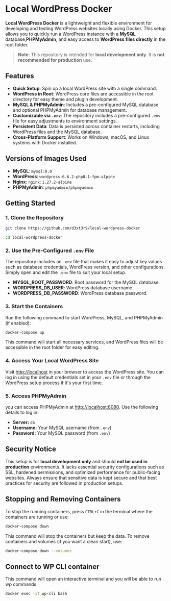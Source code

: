 # Local WordPress Docker

**Local WordPress Docker** is a lightweight and flexible environment for developing and testing WordPress websites locally using Docker. This setup allows you to quickly run a WordPress instance with a **MySQL** database,**PHPMyAdmin**, and easy access to **WordPress files directly** in the root folder.

> **Note**: This repository is intended for **local development only**. It is **not recommended for production** use.

## Features

- **Quick Setup**: Spin up a local WordPress site with a single command.
- **WordPress in Root**: WordPress core files are accessible in the root directory for easy theme and plugin development.
- **MySQL & PHPMyAdmin**: Includes a pre-configured MySQL database and optional PHPMyAdmin for database management.
- **Customizable via `.env`**: The repository includes a pre-configured `.env` file for easy adjustments to environment settings.
- **Persistent Data**: Data is persisted across container restarts, including WordPress files and the MySQL database.
- **Cross-Platform Support**: Works on Windows, macOS, and Linux systems with Docker installed.

## Versions of Images Used

- **MySQL**: `mysql:8.0`
- **WordPress**: `wordpress:6.6.2-php8.1-fpm-alpine`
- **Nginx**: `nginx:1.27.2-alpine`
- **PHPMyAdmin**: `phpmyadmin/phpmyadmin`

## Getting Started

### 1. Clone the Repository

```bash
git clone https://github.com/d3xt3r9/local-wordpress-docker
```

```bash
cd local-wordpress-docker
```

### 2. Use the Pre-Configured `.env` File

The repository includes an `.env` file that makes it easy to adjust key values such as database credentials, WordPress version, and other configurations. Simply open and edit the `.env` file to suit your local setup.

- **MYSQL_ROOT_PASSWORD**: Root password for the MySQL database.
- **WORDPRESS_DB_USER**: WordPress database username.
- **WORDPRESS_DB_PASSWORD**: WordPress database password.

### 3. Start the Containers

Run the following command to start WordPress, MySQL, and PHPMyAdmin (if enabled):

```bash
docker-compose up
```

This command will start all necessary services, and WordPress files will be accessible in the root folder for easy editing.

### 4. Access Your Local WordPress Site

Visit [http://localhost](http://localhost) in your browser to access the WordPress site. You can log in using the default credentials set in your `.env` file or through the WordPress setup process if it's your first time.

### 5. Access PHPMyAdmin

you can access PHPMyAdmin at [http://localhost:8080](http://localhost:8080). Use the following details to log in:

- **Server:** `db`
- **Username:** Your MySQL username (from `.env`)
- **Password:** Your MySQL password (from `.env`)

## Security Notice

This setup is for **local development only** and should **not be used in production** environments. It lacks essential security configurations such as SSL, hardened permissions, and optimized performance for public-facing websites. Always ensure that sensitive data is kept secure and that best practices for security are followed in production setups.

## Stopping and Removing Containers

To stop the running containers, press `CTRL+C` in the terminal where the containers are running or use:

```bash
docker-compose down
```

This command will stop the containers but keep the data. To remove containers and volumes (if you want a clean start), use:

```bash
docker-compose down --volumes
```

## Connect to WP CLI container

This command will open an interactive terminal and you will be able to run wp commands

```bash
docker exec -it wp-cli bash
```
